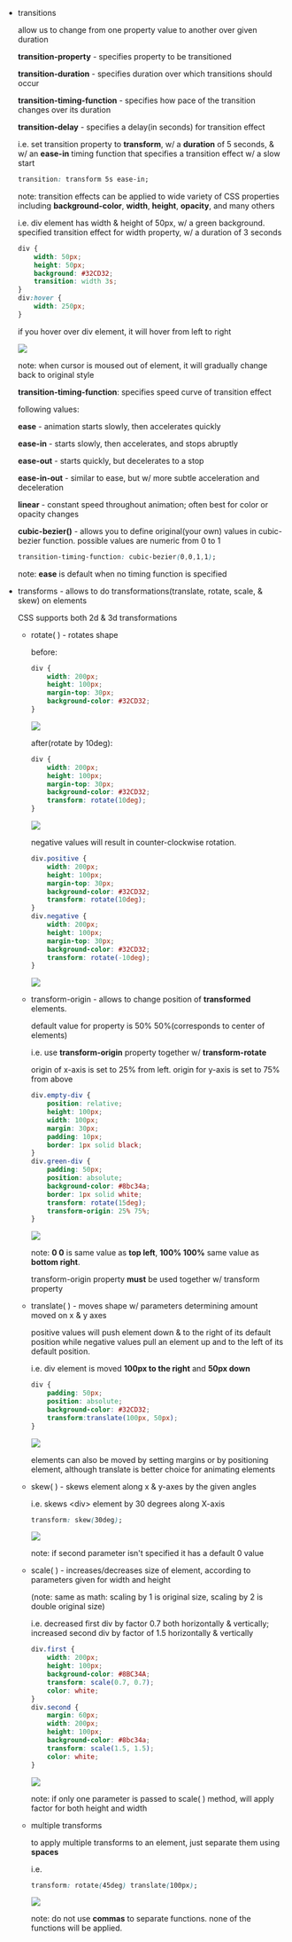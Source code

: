 -   transitions
    
    allow us to change from one property value to another over given duration
    
    **transition-property** - specifies property to be transitioned
    
    **transition-duration** - specifies duration over which transitions should occur
    
    **transition-timing-function** - specifies how pace of the transition changes over its duration
    
    **transition-delay** - specifies a delay(in seconds) for transition effect
    
    i.e. set transition property to **transform**, w/ a **duration** of 5 seconds, & w/ an **ease-in** timing function that specifies a transition effect w/ a slow start
    
    ```css
    transition: transform 5s ease-in;
    ```
    
    note: transition effects can be applied to wide variety of CSS properties including **background-color**, **width**, **height**, **opacity**, and many others
    
    i.e. div element has width & height of 50px, w/ a green background. specified transition effect for width property, w/ a duration of 3 seconds
    
    ```css
    div {
    	width: 50px;
    	height: 50px;
    	background: #32CD32;
    	transition: width 3s;
    }
    div:hover {
    	width: 250px;
    }
    ```
    
    if you hover over div element, it will hover from left to right
    
    ![](https://s3.us-west-2.amazonaws.com/secure.notion-static.com/20437e0b-fae1-4d0b-b505-4504df3ac4d2/Untitled.png?X-Amz-Algorithm=AWS4-HMAC-SHA256&X-Amz-Credential=AKIAT73L2G45O3KS52Y5%2F20210308%2Fus-west-2%2Fs3%2Faws4_request&X-Amz-Date=20210308T131952Z&X-Amz-Expires=86400&X-Amz-Signature=ed4a35e744574c8e6e50d9a28537da16c56e49f1ac5990c9c4a75c92dbc84a01&X-Amz-SignedHeaders=host&response-content-disposition=filename%20%3D%22Untitled.png%22)
    
    note: when cursor is moused out of element, it will gradually change back to original style
    
    **transition-timing-function**: specifies speed curve of transition effect
    
    following values:
    
    **ease** - animation starts slowly, then accelerates quickly
    
    **ease-in** - starts slowly, then accelerates, and stops abruptly
    
    **ease-out** - starts quickly, but decelerates to a stop
    
    **ease-in-out** - similar to ease, but w/ more subtle acceleration and deceleration
    
    **linear** - constant speed throughout animation; often best for color or opacity changes
    
    **cubic-bezier()** - allows you to define original(your own) values in cubic-bezier function. possible values are numeric from 0 to 1
    
    ```css
    transition-timing-function: cubic-bezier(0,0,1,1);
    ```
    
    note: **ease** is default when no timing function is specified
    
-   transforms - allows to do transformations(translate, rotate, scale, & skew) on elements
    
    CSS supports both 2d & 3d transformations
    
    -   rotate( ) - rotates shape
        
        before:
        
        ```css
        div {
        	width: 200px;
        	height: 100px;
        	margin-top: 30px;
        	background-color: #32CD32;
        }
        ```
        
        ![](https://s3.us-west-2.amazonaws.com/secure.notion-static.com/544bbd48-ce48-45c3-b481-56263f50e311/Untitled.png?X-Amz-Algorithm=AWS4-HMAC-SHA256&X-Amz-Credential=AKIAT73L2G45O3KS52Y5%2F20210308%2Fus-west-2%2Fs3%2Faws4_request&X-Amz-Date=20210308T132021Z&X-Amz-Expires=86400&X-Amz-Signature=ad627f698350d450af64869699644b65beb820da67f5605c46bc716e961bd7bc&X-Amz-SignedHeaders=host&response-content-disposition=filename%20%3D%22Untitled.png%22)
        
        after(rotate by 10deg):
        
        ```css
        div {
        	width: 200px;
        	height: 100px;
        	margin-top: 30px;
        	background-color: #32CD32;
        	transform: rotate(10deg);
        }
        ```
        
        ![](https://s3.us-west-2.amazonaws.com/secure.notion-static.com/e5d75722-ae7b-41ce-93f2-45959c1870a6/Untitled.png?X-Amz-Algorithm=AWS4-HMAC-SHA256&X-Amz-Credential=AKIAT73L2G45O3KS52Y5%2F20210308%2Fus-west-2%2Fs3%2Faws4_request&X-Amz-Date=20210308T132032Z&X-Amz-Expires=86400&X-Amz-Signature=5327d35f5f0c56a72935040b42c38521e9d0f059e64c826a155c835f617031ff&X-Amz-SignedHeaders=host&response-content-disposition=filename%20%3D%22Untitled.png%22)
        
        negative values will result in counter-clockwise rotation.
        
        ```css
        div.positive {
        	width: 200px;
        	height: 100px;
        	margin-top: 30px;
        	background-color: #32CD32;
        	transform: rotate(10deg);
        }
        div.negative {
        	width: 200px;
        	height: 100px;
        	margin-top: 30px;
        	background-color: #32CD32;
        	transform: rotate(-10deg);
        }
        ```
        
        ![](https://s3.us-west-2.amazonaws.com/secure.notion-static.com/9a80a491-4571-419f-ab0f-4ac033250b70/Untitled.png?X-Amz-Algorithm=AWS4-HMAC-SHA256&X-Amz-Credential=AKIAT73L2G45O3KS52Y5%2F20210308%2Fus-west-2%2Fs3%2Faws4_request&X-Amz-Date=20210308T132048Z&X-Amz-Expires=86400&X-Amz-Signature=f5832cc360dc271d92c8cd398541aedd97b2c8cb5d9aa85f80c18f9c6d0bcce2&X-Amz-SignedHeaders=host&response-content-disposition=filename%20%3D%22Untitled.png%22)
        
    -   transform-origin - allows to change position of **transformed** elements.
        
        default value for property is 50% 50%(corresponds to center of elements)
        
        i.e. use **transform-origin** property together w/ **transform-rotate**
        
        origin of x-axis is set to 25% from left. origin for y-axis is set to 75% from above
        
        ```css
        div.empty-div {
        	position: relative;
        	height: 100px;
        	width: 100px;
        	margin: 30px;
        	padding: 10px;
        	border: 1px solid black;
        }
        div.green-div {
        	padding: 50px;
        	position: absolute;
        	background-color: #8bc34a;
        	border: 1px solid white;
        	transform: rotate(15deg);
        	transform-origin: 25% 75%;
        }
        ```
        
        ![](https://s3.us-west-2.amazonaws.com/secure.notion-static.com/6dadf279-53ce-44e0-8d52-e99da5f0b523/Untitled.png?X-Amz-Algorithm=AWS4-HMAC-SHA256&X-Amz-Credential=AKIAT73L2G45O3KS52Y5%2F20210308%2Fus-west-2%2Fs3%2Faws4_request&X-Amz-Date=20210308T132115Z&X-Amz-Expires=86400&X-Amz-Signature=46795d94f64d962162df96b1f426aa900dac1b1c3ad1a33c51a930f1b536e5e9&X-Amz-SignedHeaders=host&response-content-disposition=filename%20%3D%22Untitled.png%22)
        
        note: **0 0** is same value as **top left**, **100% 100%** same value as **bottom right**.
        
        transform-origin property **must** be used together w/ transform property
        
    -   translate( ) - moves shape w/ parameters determining amount moved on x & y axes
        
        positive values will push element down & to the right of its default position while negative values pull an element up and to the left of its default position.
        
        i.e. div element is moved **100px to the right** and **50px down**
        
        ```css
        div {
        	padding: 50px;
        	position: absolute;
        	background-color: #32CD32;
        	transform:translate(100px, 50px);
        }
        ```
        
        ![](https://s3.us-west-2.amazonaws.com/secure.notion-static.com/047e9a79-860a-45d0-900b-8f6e11a4d796/Untitled.png?X-Amz-Algorithm=AWS4-HMAC-SHA256&X-Amz-Credential=AKIAT73L2G45O3KS52Y5%2F20210308%2Fus-west-2%2Fs3%2Faws4_request&X-Amz-Date=20210308T132137Z&X-Amz-Expires=86400&X-Amz-Signature=7c473cc42fc8d3d23e35c653b073068a1361b69787c429c5564753696e19dc3f&X-Amz-SignedHeaders=host&response-content-disposition=filename%20%3D%22Untitled.png%22)
        
        elements can also be moved by setting margins or by positioning element, although translate is better choice for animating elements
        
    -   skew( ) - skews element along x & y-axes by the given angles
        
        i.e. skews \<div> element by 30 degrees along X-axis
        
        ```css
        transform: skew(30deg);
        ```
        
        ![](https://s3.us-west-2.amazonaws.com/secure.notion-static.com/a64c6b0f-938c-4146-a10d-870b1ee72600/Untitled.png?X-Amz-Algorithm=AWS4-HMAC-SHA256&X-Amz-Credential=AKIAT73L2G45O3KS52Y5%2F20210308%2Fus-west-2%2Fs3%2Faws4_request&X-Amz-Date=20210308T132204Z&X-Amz-Expires=86400&X-Amz-Signature=31cdd6fd85a971514a5b1c9aff35aea582be9f2594bd333a92dc508d72ddc655&X-Amz-SignedHeaders=host&response-content-disposition=filename%20%3D%22Untitled.png%22)
        
        note: if second parameter isn't specified it has a default 0 value
        
    -   scale( ) - increases/decreases size of element, according to parameters given for width and height
        
        (note: same as math: scaling by 1 is original size, scaling by 2 is double original size)
        
        i.e. decreased first div by factor 0.7 both horizontally & vertically; increased second div by factor of 1.5 horizontally & vertically
        
        ```css
        div.first {
        	width: 200px;
        	height: 100px;
        	background-color: #8BC34A;
        	transform: scale(0.7, 0.7);
        	color: white;
        }
        div.second {
        	margin: 60px;
        	width: 200px;
        	height: 100px;
        	background-color: #8bc34a;
        	transform: scale(1.5, 1.5);
        	color: white;
        }
        ```
        
        ![](https://s3.us-west-2.amazonaws.com/secure.notion-static.com/c0433544-9ac8-464d-aad3-26336b24fdd1/Untitled.png?X-Amz-Algorithm=AWS4-HMAC-SHA256&X-Amz-Credential=AKIAT73L2G45O3KS52Y5%2F20210308%2Fus-west-2%2Fs3%2Faws4_request&X-Amz-Date=20210308T132223Z&X-Amz-Expires=86400&X-Amz-Signature=044897df4058d3b5f3f8d493699661951bcd076d02e121226c4008b3680e24e5&X-Amz-SignedHeaders=host&response-content-disposition=filename%20%3D%22Untitled.png%22)
        
        note: if only one parameter is passed to scale( ) method, will apply factor for both height and width
        
    -   multiple transforms
        
        to apply multiple transforms to an element, just separate them using **spaces**
        
        i.e.
        
        ```css
        transform: rotate(45deg) translate(100px);
        ```
        
        ![](https://s3.us-west-2.amazonaws.com/secure.notion-static.com/378de77b-dd98-4fb6-b322-07a86cbef5af/Untitled.png?X-Amz-Algorithm=AWS4-HMAC-SHA256&X-Amz-Credential=AKIAT73L2G45O3KS52Y5%2F20210308%2Fus-west-2%2Fs3%2Faws4_request&X-Amz-Date=20210308T132248Z&X-Amz-Expires=86400&X-Amz-Signature=f24324228adabde822a601d697c8417f04697f6b6d2b5e35b9e4484f57f4e95d&X-Amz-SignedHeaders=host&response-content-disposition=filename%20%3D%22Untitled.png%22)
        
        note: do not use **commas** to separate functions. none of the functions will be applied.
